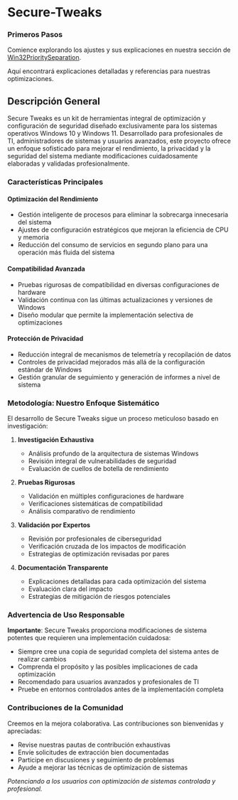 # Secure-Tweaks

### Primeros Pasos

Comience explorando los ajustes y sus explicaciones en nuestra sección de [Win32PrioritySeparation](./Win32PrioritySeparation/Win32PrioritySeparation.md).

Aquí encontrará explicaciones detalladas y referencias para nuestras optimizaciones.

## Descripción General

Secure Tweaks es un kit de herramientas integral de optimización y configuración de seguridad diseñado exclusivamente para los sistemas operativos Windows 10 y Windows 11. Desarrollado para profesionales de TI, administradores de sistemas y usuarios avanzados, este proyecto ofrece un enfoque sofisticado para mejorar el rendimiento, la privacidad y la seguridad del sistema mediante modificaciones cuidadosamente elaboradas y validadas profesionalmente.

### Características Principales

#### Optimización del Rendimiento
- Gestión inteligente de procesos para eliminar la sobrecarga innecesaria del sistema
- Ajustes de configuración estratégicos que mejoran la eficiencia de CPU y memoria
- Reducción del consumo de servicios en segundo plano para una operación más fluida del sistema

#### Compatibilidad Avanzada
- Pruebas rigurosas de compatibilidad en diversas configuraciones de hardware
- Validación continua con las últimas actualizaciones y versiones de Windows
- Diseño modular que permite la implementación selectiva de optimizaciones

#### Protección de Privacidad
- Reducción integral de mecanismos de telemetría y recopilación de datos
- Controles de privacidad mejorados más allá de la configuración estándar de Windows
- Gestión granular de seguimiento y generación de informes a nivel de sistema

### Metodología: Nuestro Enfoque Sistemático

El desarrollo de Secure Tweaks sigue un proceso meticuloso basado en investigación:

1. **Investigación Exhaustiva**
   - Análisis profundo de la arquitectura de sistemas Windows
   - Revisión integral de vulnerabilidades de seguridad
   - Evaluación de cuellos de botella de rendimiento

2. **Pruebas Rigurosas**
   - Validación en múltiples configuraciones de hardware
   - Verificaciones sistemáticas de compatibilidad
   - Análisis comparativo de rendimiento

3. **Validación por Expertos**
   - Revisión por profesionales de ciberseguridad
   - Verificación cruzada de los impactos de modificación
   - Estrategias de optimización revisadas por pares

4. **Documentación Transparente**
   - Explicaciones detalladas para cada optimización del sistema
   - Evaluación clara del impacto
   - Estrategias de mitigación de riesgos potenciales

### Advertencia de Uso Responsable

**Importante**: Secure Tweaks proporciona modificaciones de sistema potentes que requieren una implementación cuidadosa:
- Siempre cree una copia de seguridad completa del sistema antes de realizar cambios
- Comprenda el propósito y las posibles implicaciones de cada optimización
- Recomendado para usuarios avanzados y profesionales de TI
- Pruebe en entornos controlados antes de la implementación completa

### Contribuciones de la Comunidad

Creemos en la mejora colaborativa. Las contribuciones son bienvenidas y apreciadas:
- Revise nuestras pautas de contribución exhaustivas
- Envíe solicitudes de extracción bien documentadas
- Participe en discusiones y seguimiento de problemas
- Ayude a mejorar las técnicas de optimización de sistemas

*Potenciando a los usuarios con optimización de sistemas controlada y profesional.*
